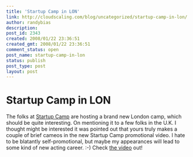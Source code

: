 ```yaml
---
title: 'Startup Camp in LON'
link: http://cloudscaling.com/blog/uncategorized/startup-camp-in-lon/
author: randybias
description: 
post_id: 2343
created: 2008/01/22 23:36:51
created_gmt: 2008/01/22 23:36:51
comment_status: open
post_name: startup-camp-in-lon
status: publish
post_type: post
layout: post
---
```


# Startup Camp in LON

The folks at [Startup Camp](http://www.startupcamp.org/) are hosting a brand new London camp, which should be quite interesting. On mentioning it to a few folks in the U.K. I thought might be interested it was pointed out that yours truly makes a couple of brief cameos in the new Startup Camp promotional video. I hate to be blatantly self-promotional, but maybe my appearances will lead to some kind of new acting career. :-) Check [the video](http://wcdata.sun.com/webcast/download/07B00849/07B00849_00_300.mp4) out!
